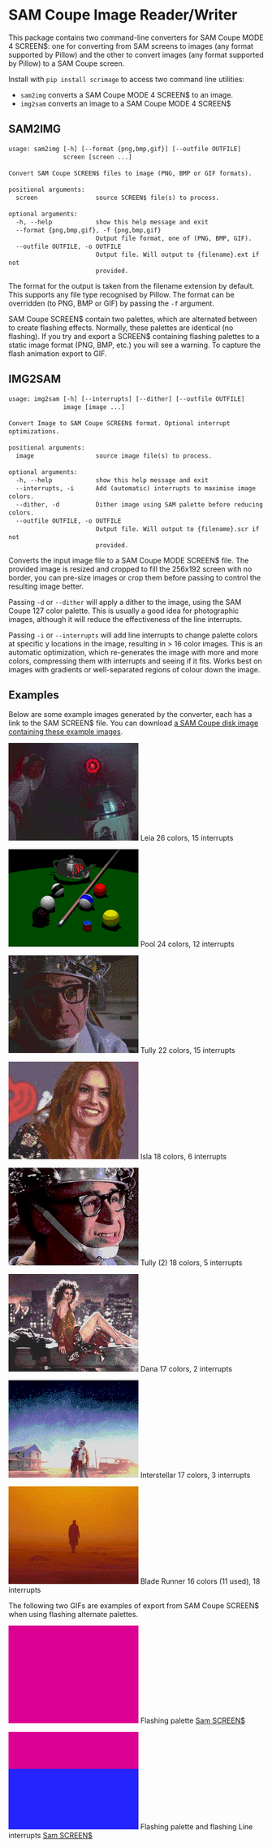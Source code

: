 # SAM Coupe Image Reader/Writer

This package contains two command-line converters for SAM Coupe MODE 4 SCREEN$: one for
converting from SAM screens to images (any format supported by Pillow) and the other
to convert images (any format supported by Pillow) to a SAM Coupe screen.

Install with `pip install scrimage` to access two command line utilities:

* `sam2img` converts a SAM Coupe MODE 4 SCREEN$ to an image.
* `img2sam` converts an image to a SAM Coupe MODE 4 SCREEN$

## SAM2IMG

```
usage: sam2img [-h] [--format {png,bmp,gif}] [--outfile OUTFILE]
               screen [screen ...]

Convert SAM Coupe SCREEN$ files to image (PNG, BMP or GIF formats).

positional arguments:
  screen                source SCREEN$ file(s) to process.

optional arguments:
  -h, --help            show this help message and exit
  --format {png,bmp,gif}, -f {png,bmp,gif}
                        Output file format, one of (PNG, BMP, GIF).
  --outfile OUTFILE, -o OUTFILE
                        Output file. Will output to {filename}.ext if not
                        provided.
```

The format for the output is taken from the filename extension by default. This supports
any file type recognised by Pillow. The format can be overridden (to PNG, BMP or GIF) by passing the `-f` argument.

SAM Coupe SCREEN$ contain two palettes, which are alternated between to create flashing effects. Normally,
these palettes are identical (no flashing). If you try and export a SCREEN$ containing flashing palettes to
a static image format (PNG, BMP, etc.) you will see a warning. To capture the flash animation export to GIF.

## IMG2SAM

```
usage: img2sam [-h] [--interrupts] [--dither] [--outfile OUTFILE]
               image [image ...]

Convert Image to SAM Coupe SCREEN$ format. Optional interrupt optimizations.

positional arguments:
  image                 source image file(s) to process.

optional arguments:
  -h, --help            show this help message and exit
  --interrupts, -i      Add (automatic) interrupts to maximise image colors.
  --dither, -d          Dither image using SAM palette before reducing colors.
  --outfile OUTFILE, -o OUTFILE
                        Output file. Will output to {filename}.scr if not
                        provided.
```

Converts the input image file to a SAM Coupe MODE SCREEN$ file. The provided image
is resized and cropped to fill the 256x192 screen with no border, you can pre-size images or
crop them before passing to control the resulting image better.

Passing `-d` or `--dither` will apply a dither to the image, using the SAM Coupe 127 color
palette. This is usually a good idea for photographic images, although it will reduce
the effectiveness of the line interrupts.

Passing `-i` or `--interrupts` will add line interrupts to change palette colors at specific
y locations in the image, resulting in > 16 color images. This is an automatic optimization,
which re-generates the image with more and more colors, compressing them with interrupts and
seeing if it fits. Works best on images with gradients or well-separated regions of colour
down the image.

## Examples

Below are some example images generated by the converter, each has a link to the SAM SCREEN$ file.
You can download [a SAM Coupe disk image containing these example images](http://download.mfitzp.com/scrimage.dsk).

![Leia](./examples/leia.png)
Leia 26 colors, 15 interrupts

![Pool](./examples/pool.png)
Pool 24 colors, 12 interrupts

![Tully](./examples/tully.png)
Tully 22 colors, 15 interrupts

![Isla](./examples/isla.png)
Isla 18 colors, 6 interrupts

![Tully (2)](./examples/tully2.png)
Tully (2) 18 colors, 5 interrupts

![Dana](./examples/dana-d.png)
Dana 17 colors, 2 interrupts

![Interstellar](./examples/interstellar.png)
Interstellar 17 colors, 3 interrupts

![Blade Runner](./examples/bladerunner2.png)
Blade Runner 16 colors (11 used), 18 interrupts


The following two GIFs are examples of export from SAM Coupe SCREEN$ when using
flashing alternate palettes.

![Flashing palette](./examples/flash.gif)
Flashing palette [Sam SCREEN$](./examples/flash.scr)

![Flashing palette](./examples/flashi.gif)
Flashing palette and flashing Line interrupts [Sam SCREEN$](./examples/flashi.scr)





